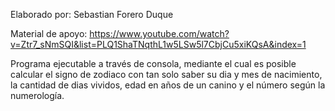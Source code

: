 Elaborado por: Sebastian Forero Duque

Material de apoyo: https://www.youtube.com/watch?v=Ztr7_sNmSQI&list=PLQ1ShaTNqthL1w5LSw5l7CbjCu5xiKQsA&index=1

Programa ejecutable a través de consola, mediante el cual es posible calcular el signo de zodiaco con tan solo saber su dia y mes de nacimiento, la cantidad de dias vividos, edad en años de un canino y el número según la numerología.
